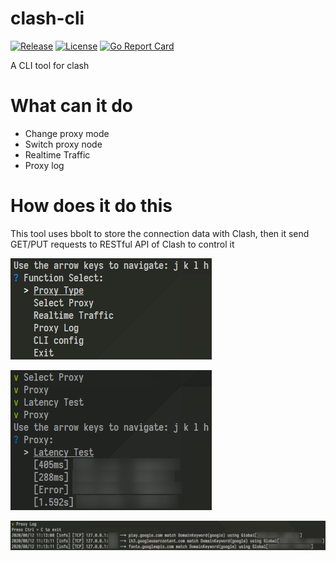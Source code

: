 # clash-cli

[![Release](https://img.shields.io/github/v/release/SimonRiley-343/clash-cli.svg)](https://github.com/SimonRiley-343/clash-cli/releases/latest)
[![License](https://img.shields.io/github/license/SimonRiley-343/clash-cli)](https://mit-license.org/)
[![Go Report Card](https://goreportcard.com/badge/github.com/SimonRiley-343/clash-cli)](https://goreportcard.com/report/github.com/SimonRiley-343/clash-cli)

A CLI tool for clash

# What can it do

- Change proxy mode
- Switch proxy node
- Realtime Traffic
- Proxy log

# How does it do this

This tool uses bbolt to store the connection data with Clash, then it send GET/PUT requests to RESTful API of Clash to control it

![Function Select](screenshot/menu.png)

![Latency Test](screenshot/latency-test.png)

![Proxy Log](screenshot/proxy-log.png)
